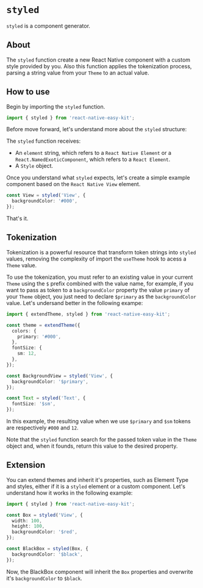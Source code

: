 # `styled`

`styled` is a component generator.

## About

The `styled` function create a new React Native component with a custom style provided by you. Also this function applies the tokenization process, parsing a string value from your `Theme`
to an actual value.

## How to use

Begin by importing the `styled` function.

```ts
import { styled } from 'react-native-easy-kit';
```

Before move forward, let's understand more about the `styled` structure:

The `styled` function receives:

- An `element` string, which refers to a `React Native Element` or a `React.NamedExoticComponent`, which refers to a `React Element`.
- A `Style` object.

Once you understand what `styled` expects, let's create a simple example component based on the `React Native View` element.

```ts
const View = styled('View', {
  backgroundColor: '#000',
});
```

That's it.

## Tokenization

Tokenization is a powerful resource that transform token strings into `styled` values, removing the complexity of import the `useTheme` hook to acess a `Theme` value.

To use the tokenization, you must refer to an existing value in your current `Theme` using the `$` prefix combined with the value name, for example, if you want to pass as token to a `backgroundColor` property the value `primary` of your `Theme` object, you just need to declare `$primary` as the `backgroundColor` value. Let's undersand better in the following exampe:

```ts
import { extendTheme, styled } from 'react-native-easy-kit';

const theme = extendTheme({
  colors: {
    primary: '#000',
  },
  fontSize: {
    sm: 12,
  },
});

const BackgroundView = styled('View', {
  backgroundColor: '$primary',
});

const Text = styled('Text', {
  fontSize: '$sm',
});
```

In this example, the resulting value when we use `$primary` and `$sm` tokens are respectively `#000` and `12`.

Note that the `styled` function search for the passed token value in the `Theme` object and, when it founds, return this value to the desired property.

## Extension

You can extend themes and inherit it's properties, such as Element Type and styles, either if it is a `styled` element or a custom component. Let's understand how it works in the following example:

```ts
import { styled } from 'react-native-easy-kit';

const Box = styled('View', {
  width: 100,
  height: 100,
  backgroundColor: '$red',
});

const BlackBox = styled(Box, {
  backgroundColor: '$black',
});
```

Now, the BlackBox component will inherit the `Box` properties and overwrite it's `backgroundColor` to `$black`.
